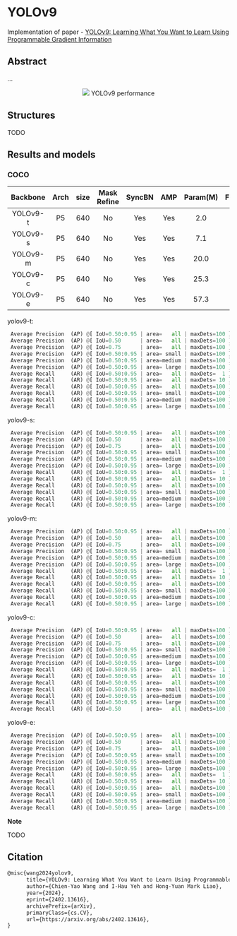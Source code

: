 # YOLOv9

Implementation of paper - [YOLOv9: Learning What You Want to Learn Using Programmable Gradient Information](https://arxiv.org/abs/2402.13616)

## Abstract

...

<div align="center">
    <img src="https://github.com/WongKinYiu/yolov9/raw/main/figure/performance.png"/>
	YOLOv9 performance
</div>

## Structures

TODO

## Results and models

### COCO

| Backbone | Arch | size | Mask Refine | SyncBN | AMP | Param(M) | FLOPs(G) | box AP |                       Config                        |                                              Download                                              |
| :------: | :--: | :--: | :---------: | :----: | :-: | :------: | :------: | :----: | :-------------------------------------------------: | :------------------------------------------------------------------------------------------------: |
| YOLOv9-t |  P5  | 640  |     No      |  Yes   | Yes |   2.0    |   7.7    |  38.3  | [config](./yolov9_t_syncbn_fast_8xb16-500e_coco.py) |                                            model \| log                                            |
| YOLOv9-s |  P5  | 640  |     No      |  Yes   | Yes |   7.1    |   26.4   |  46.9  | [config](./yolov9_s_syncbn_fast_8xb16-500e_coco.py) | [model](https://github.com/gy-7/mmyolo/releases/download/mmyolo-yolov9/mmyolo_yolov9-s.pth) \| log |
| YOLOv9-m |  P5  | 640  |     No      |  Yes   | Yes |   20.0   |   76.3   |  51.5  | [config](./yolov9_m_syncbn_fast_8xb16-500e_coco.py) | [model](https://github.com/gy-7/mmyolo/releases/download/mmyolo-yolov9/mmyolo_yolov9-m.pth) \| log |
| YOLOv9-c |  P5  | 640  |     No      |  Yes   | Yes |   25.3   |  102.1   |  53.1  | [config](./yolov9_c_syncbn_fast_8xb16-500e_coco.py) | [model](https://github.com/gy-7/mmyolo/releases/download/mmyolo-yolov9/mmyolo_yolov9-c.pth) \| log |
| YOLOv9-e |  P5  | 640  |     No      |  Yes   | Yes |   57.3   |  189.0   |  55.7  | [config](./yolov9_e_syncbn_fast_8xb16-500e_coco.py) | [model](https://github.com/gy-7/mmyolo/releases/download/mmyolo-yolov9/mmyolo_yolov9-e.pth) \| log |

yolov9-t:

```python
 Average Precision  (AP) @[ IoU=0.50:0.95 | area=   all | maxDets=100 ] = 0.383
 Average Precision  (AP) @[ IoU=0.50      | area=   all | maxDets=100 ] = 0.531
 Average Precision  (AP) @[ IoU=0.75      | area=   all | maxDets=100 ] = 0.412
 Average Precision  (AP) @[ IoU=0.50:0.95 | area= small | maxDets=100 ] = 0.187
 Average Precision  (AP) @[ IoU=0.50:0.95 | area=medium | maxDets=100 ] = 0.423
 Average Precision  (AP) @[ IoU=0.50:0.95 | area= large | maxDets=100 ] = 0.548
 Average Recall     (AR) @[ IoU=0.50:0.95 | area=   all | maxDets=  1 ] = 0.328
 Average Recall     (AR) @[ IoU=0.50:0.95 | area=   all | maxDets= 10 ] = 0.553
 Average Recall     (AR) @[ IoU=0.50:0.95 | area=   all | maxDets=100 ] = 0.606
 Average Recall     (AR) @[ IoU=0.50:0.95 | area= small | maxDets=100 ] = 0.361
 Average Recall     (AR) @[ IoU=0.50:0.95 | area=medium | maxDets=100 ] = 0.672
 Average Recall     (AR) @[ IoU=0.50:0.95 | area= large | maxDets=100 ] = 0.800
```

yolov9-s:

```python
 Average Precision  (AP) @[ IoU=0.50:0.95 | area=   all | maxDets=100 ] = 0.469
 Average Precision  (AP) @[ IoU=0.50      | area=   all | maxDets=100 ] = 0.634
 Average Precision  (AP) @[ IoU=0.75      | area=   all | maxDets=100 ] = 0.508
 Average Precision  (AP) @[ IoU=0.50:0.95 | area= small | maxDets=100 ] = 0.267
 Average Precision  (AP) @[ IoU=0.50:0.95 | area=medium | maxDets=100 ] = 0.520
 Average Precision  (AP) @[ IoU=0.50:0.95 | area= large | maxDets=100 ] = 0.645
 Average Recall     (AR) @[ IoU=0.50:0.95 | area=   all | maxDets=  1 ] = 0.365
 Average Recall     (AR) @[ IoU=0.50:0.95 | area=   all | maxDets= 10 ] = 0.608
 Average Recall     (AR) @[ IoU=0.50:0.95 | area=   all | maxDets=100 ] = 0.659
 Average Recall     (AR) @[ IoU=0.50:0.95 | area= small | maxDets=100 ] = 0.452
 Average Recall     (AR) @[ IoU=0.50:0.95 | area=medium | maxDets=100 ] = 0.726
 Average Recall     (AR) @[ IoU=0.50:0.95 | area= large | maxDets=100 ] = 0.825
```

yolov9-m:

```python
 Average Precision  (AP) @[ IoU=0.50:0.95 | area=   all | maxDets=100 ] = 0.515
 Average Precision  (AP) @[ IoU=0.50      | area=   all | maxDets=100 ] = 0.681
 Average Precision  (AP) @[ IoU=0.75      | area=   all | maxDets=100 ] = 0.562
 Average Precision  (AP) @[ IoU=0.50:0.95 | area= small | maxDets=100 ] = 0.340
 Average Precision  (AP) @[ IoU=0.50:0.95 | area=medium | maxDets=100 ] = 0.570
 Average Precision  (AP) @[ IoU=0.50:0.95 | area= large | maxDets=100 ] = 0.680
 Average Recall     (AR) @[ IoU=0.50:0.95 | area=   all | maxDets=  1 ] = 0.388
 Average Recall     (AR) @[ IoU=0.50:0.95 | area=   all | maxDets= 10 ] = 0.645
 Average Recall     (AR) @[ IoU=0.50:0.95 | area=   all | maxDets=100 ] = 0.694
 Average Recall     (AR) @[ IoU=0.50:0.95 | area= small | maxDets=100 ] = 0.524
 Average Recall     (AR) @[ IoU=0.50:0.95 | area=medium | maxDets=100 ] = 0.753
 Average Recall     (AR) @[ IoU=0.50:0.95 | area= large | maxDets=100 ] = 0.839
```

yolov9-c:

```python
 Average Precision  (AP) @[ IoU=0.50:0.95 | area=   all | maxDets=100 ] = 0.531
 Average Precision  (AP) @[ IoU=0.50      | area=   all | maxDets=100 ] = 0.703
 Average Precision  (AP) @[ IoU=0.75      | area=   all | maxDets=100 ] = 0.579
 Average Precision  (AP) @[ IoU=0.50:0.95 | area= small | maxDets=100 ] = 0.366
 Average Precision  (AP) @[ IoU=0.50:0.95 | area=medium | maxDets=100 ] = 0.587
 Average Precision  (AP) @[ IoU=0.50:0.95 | area= large | maxDets=100 ] = 0.690
 Average Recall     (AR) @[ IoU=0.50:0.95 | area=   all | maxDets=  1 ] = 0.393
 Average Recall     (AR) @[ IoU=0.50:0.95 | area=   all | maxDets= 10 ] = 0.653
 Average Recall     (AR) @[ IoU=0.50:0.95 | area=   all | maxDets=100 ] = 0.702
 Average Recall     (AR) @[ IoU=0.50:0.95 | area= small | maxDets=100 ] = 0.542
 Average Recall     (AR) @[ IoU=0.50:0.95 | area=medium | maxDets=100 ] = 0.760
 Average Recall     (AR) @[ IoU=0.50:0.95 | area= large | maxDets=100 ] = 0.848
 Average Recall     (AR) @[ IoU=0.50      | area=   all | maxDets=100 ] = 0.900
```

yolov9-e:

```python
 Average Precision  (AP) @[ IoU=0.50:0.95 | area=   all | maxDets=100 ] = 0.557
 Average Precision  (AP) @[ IoU=0.50      | area=   all | maxDets=100 ] = 0.728
 Average Precision  (AP) @[ IoU=0.75      | area=   all | maxDets=100 ] = 0.607
 Average Precision  (AP) @[ IoU=0.50:0.95 | area= small | maxDets=100 ] = 0.398
 Average Precision  (AP) @[ IoU=0.50:0.95 | area=medium | maxDets=100 ] = 0.611
 Average Precision  (AP) @[ IoU=0.50:0.95 | area= large | maxDets=100 ] = 0.715
 Average Recall     (AR) @[ IoU=0.50:0.95 | area=   all | maxDets=  1 ] = 0.405
 Average Recall     (AR) @[ IoU=0.50:0.95 | area=   all | maxDets= 10 ] = 0.670
 Average Recall     (AR) @[ IoU=0.50:0.95 | area=   all | maxDets=100 ] = 0.718
 Average Recall     (AR) @[ IoU=0.50:0.95 | area= small | maxDets=100 ] = 0.564
 Average Recall     (AR) @[ IoU=0.50:0.95 | area=medium | maxDets=100 ] = 0.770
 Average Recall     (AR) @[ IoU=0.50:0.95 | area= large | maxDets=100 ] = 0.862
```

**Note**

TODO

## Citation

```latex
@misc{wang2024yolov9,
      title={YOLOv9: Learning What You Want to Learn Using Programmable Gradient Information},
      author={Chien-Yao Wang and I-Hau Yeh and Hong-Yuan Mark Liao},
      year={2024},
      eprint={2402.13616},
      archivePrefix={arXiv},
      primaryClass={cs.CV},
      url={https://arxiv.org/abs/2402.13616},
}
```
